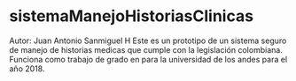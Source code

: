# sistemaManejoHistoriasClinicas
Autor: Juan Antonio Sanmiguel H
Este es un prototipo de un sistema seguro de manejo de historias medicas que cumple con la legislación colombiana.
Funciona como trabajo de grado en para la universidad de los andes para el año 2018.
